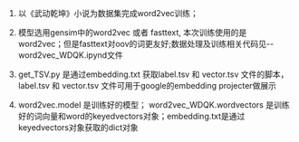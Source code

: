 1. 以《武动乾坤》小说为数据集完成word2vec训练；

2. 模型选用gensim中的word2vec 或者 fasttext, 本次训练使用的是word2vec；但是fasttext对oov的词更友好;数据处理及训练相关代码见--word2vec_WDQK.ipynd文件

3. get_TSV.py 是通过embedding.txt 获取label.tsv 和 vector.tsv 文件的脚本，label.tsv 和 vector.tsv 文件可用于google的embedding projecter做展示

4. word2vec.model 是训练好的模型； word2vec_WDQK.wordvectors 是训练好的词向量和word的keyedvectors对象；embedding.txt是通过keyedvectors对象获取的dict对象
